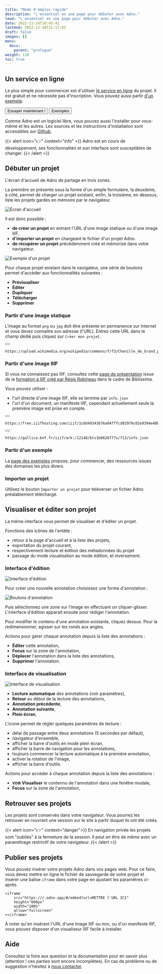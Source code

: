 ```yaml
---
title: "Mode d'emploi rapide"
description: "L'essentiel en une page pour débuter avec Adno."
lead: "L'essentiel en une page pour débuter avec Adno."
date: 2022-11-24T10:45:41   
lastmod: 2022-12-30T21:17:03  
draft: false
images: []
menu:
  docs:
    parent: "prologue"
weight: 110
toc: true
---
```


## Un service en ligne

Le plus simple pour commencer est d'utiliser [le service en ligne](https://w.adno.app) du projet. Il est gratuit et ne nécessite pas d'inscription. Vous pouvez aussi partir [d'un exemple](/example).

<a href="https://w.adno.app" target="_blank"><button type="button" class="btn btn-primary">Essayer maintenant !</button></a>
<a href="/example" target="_blank"><button type="button" class="btn btn-success">Exemples</button></a>

Comme Adno est un logiciel libre, vous pouvez aussi l'installer pour vous-même et les autres. Les sources et les instructions d'installation sont accessibles sur [Github](https://github.com/adnodev/adno).

{{< alert icon="👉" context="info" >}}
Adno est en cours de développement, ses fonctionnalités et son interface sont susceptibles de changer.
{{< /alert >}}

## Débuter un projet 

L'écran d'accueil de Adno de partage en trois zones. 

La première se présente sous la forme d'un simple formulaire, la deuxième, à côté, permet de charger un projet existant, enfin, la troisième, en dessous, liste les projets gardés en mémoire par le navigateur. 

![Écran d'accueil](home.png)

Il est donc possible :

- **de créer un projet** en entrant l'URL d'une image statique ou d'une image IIIF,
- **d'importer un projet** en chargeant le fichier d'un projet Adno. 
- **de récupérer un projet** précédemment créé et mémorisé dans votre navigateur. 

![Exemple d'un projet](project.png)

Pour chaque projet existant dans le navigateur, une série de boutons permet d'accèder aux fonctionnalités suivantes :

- **<i class="fa-solid fa-eye"></i> Prévisualiser** 
- **<i class="fa-solid fa-pen-to-square"></i> Éditer** 
- **<i class="fa-solid fa-copy"></i> Dupliquer** 
- **<i class="fa-solid fa-download"></i> Télécharger** 
- **<i class="fa-solid fa-trash"></i> Supprimer**  

### Partir d'une image statique

L'image au format `png` ou `jpg` doit être présente en permanence sur Internet et vous devez connaitre son adresse (l'URL). Entrez cette URL dans le champ dédié puis cliquez sur `Créer mon projet`.
 
<button class="btn btn-copy"></button>
``` 
https://upload.wikimedia.org/wikipedia/commons/f/f3/Chenille_de_Grand_porte_queue_%28macaon%29.jpg
```

### Partir d'une image IIIF

Si vous ne connaissez pas IIIF, consultez cette [page de présentation](https://doc.biblissima.fr/iiif/introduction-iiif/) issue de la [formation à IIIF créé par Régis Robineau](https://doc.biblissima.fr/formation-iiif/) dans le cadre de Biblissima.

Vous pouvez utiliser :

- l'url directe d'une image IIIF, elle se termine par `info.json`
- l'url d'un document, un manifeste IIIF, cependant actuellement seule la première image est prise en compte. 

<button class="btn btn-copy"></button>
```
https://free.iiifhosting.com/iiif/1c8d49343676a04fffcd92979c02e9394e48bac96f590fffbadffc9133cd06b9/info.json
```

<button class="btn btn-copy"></button>
```
https://gallica.bnf.fr/iiif/ark:/12148/btv1b8626777x/f13/info.json
```

### Partir d'un exemple

La [page des exemples](/fr/example/) propose, pour commencer, des ressources issues des domaines les plus divers. 

### Importer un projet 

Utilisez le bouton `Importer un projet` pour teléverser un fichier Adno préalablement téléchargé.

## Visualiser et éditer son projet 

La même interface vous permet de visualiser et d'éditer un projet. 

Fonctions des icônes de l'entête :

- **<i class="fa-solid fa-house"></i>** retour à la page d'accueil et à la liste des projets, 
- **<i class="fas fa-download"></i>** exportation du projet courant, 
- **<i class="fas fa-file"></i>** <i class="fas fa-file-edit"></i> respectivement lecture et édition des métadonnées du projet 
- **<i class="fas fa-toggle-off"></i>** passage du mode visualisation au mode édition, et inversement.


### Interface d'édition
![Interface d'édition](editor.png)

Pour créer une nouvelle annotation choisissez une forme d'annotation :

![Boutons d'annotation](annoButtons.png) 

Puis sélectionnez une zone sur l'image en effectuant un cliquer-glisser. L'interface d'édition apparait ensuite pour rédiger l'annotation.

Pour modifier le contenu d'une annotation existante, cliquez dessus. Pour la redimensionner, agisser sur les ronds aux angles.


Actions pour gérer chaque annotation depuis la liste des annotations :

- **<i class="fa-solid fa-pen-to-square"></i> Éditer** cette annotation, 
- **<i class="fa-solid fa-bullseye"></i> Focus** sur la zone de l'annotation,
- **<i class="fa-solid fa-up-long"></i> <i class="fa-solid fa-down-long"></i> Déplacer** l'annotation dans la liste des annotations,
- **<i class="fa-solid fa-trash"></i> Supprimer** l'annotation. 
 


### Interface de visualisation
![Interface de visualisation](viewer.png)

- **<i class="fa-solid fa-play"></i> Lecture automatique** des annotations (voir paramètres), 
- **<i class="fa-solid fa-magnifying-glass-minus"></i> Retour** au début de la lecture des annotations, 
- **<i class="fa-solid fa-arrow-left"></i> Annotation précédente**, 
- **<i class="fa-solid fa-arrow-right"></i> Annotation suivante**, 
- **<i class="fa-solid fa-expand"></i> Plein écran**,

L'icone **<i class="fa-solid fa-gear"></i>** permet de régler quelques paramètres de lecture : 

- délai de passage entre deux annotations (5 secondes par défaut),
- navigateur d'ensemble, 
- afficher la barre d'outils en mode plein écran,
- afficher la barre de navigation pour les annotations,
- toujours commencer la lecture automatique à la première annotation,
- activer la rotation de l'image,
- afficher la barre d'outils.


Actions pour accèder à chaque annotation depuis la liste des annotations :

- **<small>VOIR</small> <i class="fa-solid fa-circle-plus"></i> Visualiser** le contennu de l'annotation dans une fenêtre modale, 
- **<i class="fa-solid fa-bullseye"></i> Focus** sur la zone de l'annotation,

## Retrouver ses projets 

Les projets sont conservés dans votre navigateur. Vous pourrez les retrouver en rouvrant une session sur le site à partir duquel ils ont été créés. 

{{< alert icon="👉" context="danger">}}
En navigation privée les projets sont "oubliés" à la fermeture de la session. Il peut en être de même avec un paramétrage restrictif de votre navigateur. 
{{< /alert >}}

## Publier ses projets

Vous pouvez insérer votre projets Adno dans vos pages web. Pour ce faire, vous devez mettre en ligne le fichier de sauvegarde de votre projet et insérer une balise `iframe` dans votre page en ajustant les paramètres ci-après. 

```
<iframe 
    src="https://r.adno.app/#/embed?url=METTRE l'URL ICI" 
    height="600px" 
    width="100%"
    allow="fullscreen"
></iframe>

```

À noter qu'en insérant l'URL d'une image IIIF ou non, ou d'un manifeste IIIF, vous pouvez disposer d'un visualiseur IIIF facile à installer.

## Aide 

Consultez la foire aux question et la documentation pour en savoir plus (attention ! ces parties sont encore incomplètes). 
En cas de problème ou de suggestion n'hésitez à [nous contacter](/contact).

